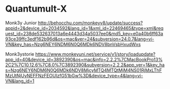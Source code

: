 # Quantumult-X

Monk3y Junior
http://behocchu.com/monkeyv8/update/success?appid=2&device_id=2034592&lang_id=1&xml_id=22469465&type=xml&request_id=238de532637013a6e4443d34a5037ee0&md5_key=e0a40b6ff63a93ce39ffc3edf162b96d&os=mac&ver=24&subversion=24.0.7&lang=vi-VN&key_has=Nzg6NEY6NDM6N0Q6MDk6NDV8bnVsbHxudWxs

Monk3ystorie
https://www.monkeyuni.net/service/v1/story/loadupdate?app_id=40&device_id=3892390&os=mac&info=2.2.2%7CMacBookPro13%2C2%7C10.12.6%7C8.0%7C3892390&subversion=2.2.2&app_ver=1&key_has=Nzg6NEY6NDM6N0Q6MDk6NDV8MjcyMTQ4MTQtMjM4NS01RjMxLThFMzUtNjUyNEFFNzFEOUIzfG51bGw%3D&device_type=4&lang=vi-VN&lang_id=1
